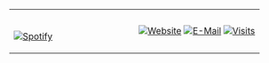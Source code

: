 <table width="100%"> 
  <tr>
  <td width="50%">
      
&nbsp; <br> [![Spotify](https://spotify-play-now.samwitadhikary.vercel.app/api/spotify)](https://open.spotify.com/user/31patno4w2eglzuf45s7vyuqnsra)
  </td>
  <td width="50%">


  [![Website](https://img.shields.io/website?label=samwitadhikary.github.io&style=for-the-badge&url=https://samwitadhikary.github.io/my-profile)](https://samwitadhikary.github.io/my-profile)
  [![E-Mail](https://img.shields.io/badge/email-samwitadhikary2@gmail.com-369?style=flat-square&logo=gmail&logoColor=white)](mailto:samwitadhikary2@gmail.com)
  [![Visits](https://badges.pufler.dev/visits/SamwitAdhikary/SamwitAdhikary?logo=GitHub&label=github%20visits&color=blue&logoColor=white&style=flat-square)](https://github.com/SamwitAdhikary)
</p>
  </td>
  </table>

[//]: <> (The `&nbsp;` is to have Aphelion take up more space)

